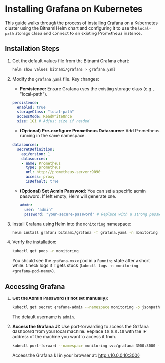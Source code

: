 # Installing Grafana on Kubernetes

This guide walks through the process of installing Grafana on a Kubernetes cluster using the Bitnami Helm chart and configuring it to use the `local-path` storage class and connect to an existing Prometheus instance.

## Installation Steps

1.  Get the default values file from the Bitnami Grafana chart:
    ```bash
    helm show values bitnami/grafana > grafana.yaml
    ```

2.  Modify the `grafana.yaml` file. Key changes:

    *   **Persistence:** Ensure Grafana uses the existing storage class (e.g., "local-path").
      ```yaml
      persistence:
        enabled: true
        storageClass: "local-path"
        accessMode: ReadWriteOnce
        size: 1Gi # Adjust size if needed
      ```

    *   **(Optional) Pre-configure Prometheus Datasource:** Add Prometheus running in the same namespace.
      ```yaml
      datasources:
        secretDefinition:
          apiVersion: 1
          datasources:
          - name: Prometheus
            type: prometheus
            url: http://prometheus-server:9090
            access: proxy
            isDefault: true
      ```
    *   **(Optional) Set Admin Password:** You can set a specific admin password. If left empty, Helm will generate one.
        ```yaml
        admin:
          user: "admin"
          password: "your-secure-password" # Replace with a strong password or leave empty to auto-generate
        ```

3.  Install Grafana using Helm into the `monitoring` namespace:
    ```bash
    helm install grafana bitnami/grafana -f grafana.yaml -n monitoring
    ```

4.  Verify the installation:
    ```bash
    kubectl get pods -n monitoring
    ```
    You should see the `grafana-xxxx` pod in a `Running` state after a short while. Check logs if it gets stuck (`kubectl logs -n monitoring <grafana-pod-name>`).

## Accessing Grafana

1.  **Get the Admin Password (if not set manually):**
    ```bash
    kubectl get secret grafana-admin --namespace monitoring -o jsonpath="{.data.GF_SECURITY_ADMIN_PASSWORD}" | base64 -d
    ```
    The default username is `admin`.

2.  **Access the Grafana UI:**
    Use port-forwarding to access the Grafana dashboard from your local machine. Replace `10.0.0.10` with the IP address of the machine you want to access it from.
    ```bash
    kubectl port-forward --namespace monitoring svc/grafana 3000:3000 --address=10.0.0.10
    ```
    Access the Grafana UI in your browser at: http://10.0.0.10:3000

